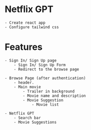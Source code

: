 # Netflix GPT
    - Create react app
    - Configure tailwind css

# Features 
    - Sign In/ Sign Up page
        - Sign In/ Sign Up Form
        - Redirect to the browse page

    - Browse Page (after authentication)
        - header.
        - Main movie
            - Trailer in background
            - Movie name and description
            - Movie Suggestion
                - Movie list

    - Netflix GPT
        - Search bar
        - Movie Suggestions